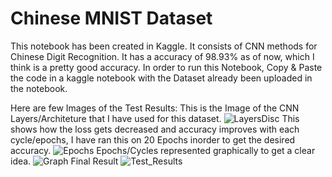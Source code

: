 # Chinese MNIST Dataset
This notebook has been created in Kaggle. It consists of CNN methods for Chinese Digit Recognition. It has a accuracy of 98.93% as of now, which I think is a pretty good accuracy. In order to run this Notebook, Copy & Paste the code in a kaggle notebook with the Dataset already been uploaded in the notebook.

Here are few Images of the Test Results:
This is the Image of the CNN Layers/Architeture that I have used for this dataset.
![LayersDisc](https://github.com/hiteshhhh007/ChineseMNIST/assets/115102401/9ebc34f8-21a5-437d-bbf2-31f6434c4ab6)
This shows how the loss gets decreased and accuracy improves with each cycle/epochs, I have ran this on 20 Epochs inorder to get the desired accuracy.
![Epochs](https://github.com/hiteshhhh007/ChineseMNIST/assets/115102401/a99ae348-16e1-422a-8dc2-9c8710006702)
Epochs/Cycles represented graphically to get a clear idea.
![Graph](https://github.com/hiteshhhh007/ChineseMNIST/assets/115102401/e645459a-a7d6-4305-bac5-ce4c495a4a67)
Final Result
![Test_Results](https://github.com/hiteshhhh007/ChineseMNIST/assets/115102401/e0f6348f-147b-4d70-95de-7412db545e2e)
